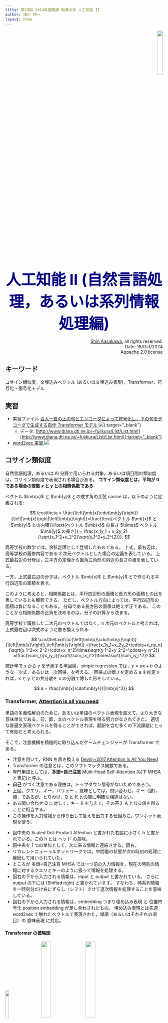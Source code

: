 ```yaml
---
title: 第19回 2024年度開講 駒澤大学 人工知能 II
author: 浅川 伸一
layout: home
---
```

<link href="/css/asamarkdown.css" rel="stylesheet">

<div style="text-align:right">
<img src="/2024assets/qrcode_2024_0920.png" style="width:19%">
</div>

$$
\newcommand{\mb}[1]{\mathbf{#1}}
\newcommand{\Brc}[1]{\left(#1\right)}
\newcommand{\Rank}{\text{rank}\;}
\newcommand{\Hat}[1]{\widehat{#1}}
\newcommand{\Prj}[1]{\mb{#1}\Brc{\mb{#1}^{\top}\mb{#1}}^{-1}\mb{#1}^{\top}}
\newcommand{\RegP}[2]{\Brc{\mb{#1}^{\top}\mb{#1}}^{-1}\mb{#1}^{\top}\mb{#2}}
\newcommand{\NSQ}[1]{\left|\mb{#1}\right|^2}
\newcommand{\Norm}[1]{\left|#1\right|}
\newcommand{\IP}[2]{\left({#1}\cdot{#2}\right)}
\newcommand{\Bar}[1]{\overline{\;#1\;}}
\newcommand{\of}[1]{\left(#1\right)}
$$

<div align="center">
<font size="+4" color="navy"><strong>人工知能 II (自然言語処理，あるいは系列情報処理編)</strong></font><br/><br/>
<!-- <font size="+1" color="navy"><strong>人工知能 II</strong></font><br/><br/> -->
</div>

<div align='right'>
<a href="mailto:educ0233@komazawa-u.ac.jp">Shin Aasakawa</a>, all rights reserved.<br>
Date: 18/Oct/2024<br/>
Appache 2.0 license<br/>
</div>

## キーワード

コサイン類似度，文埋込みベクトル (あるいは文埋込み表現)，Transformer，符号化・復号化モデル

## 実習

* 実習ファイル [百人一首の上の句とエンコーダによって符号化し，下の句をデコーダで生成する自作 Transformer モデル <img src="/assets/colab_icon.svg">](https://colab.research.google.com/github/ShinAsakawa/ShinAsakawa.github.io/blob/master/2023notebooks/2023_1113chihaya_Transformer.ipynb){:target="_blank"}
    * データ: [http://www.diana.dti.ne.jp/~fujikura/List/List.html](http://www.diana.dti.ne.jp/~fujikura/List/List.html){:target="_blank"}
* [word2vec 実習 <img src="/assets/colab_icon.svg">](https://colab.research.google.com/github/komazawa-deep-learning/komazawa-deep-learning.github.io/blob/master/notebooks/2020_0619word2vec.ipynb)

## コサイン類似度

自然言語処理，あるいは AI 分野で用いられる対象，あるいは項目間の類似度は，コサイン類似度で表現される場合がある。
**コサイン類似度とは，平均が 0 である場合の変数 $x$ と $y$ との相関係数である**

ベクトル $\mb{x}$ と $\mb{y}$ との成す角の余弦 cosine は，以下のように定義される:

$$
\cos\theta = \frac{\left(\mb{x}\cdot\mb{y}\right)}{\left|\mb{x}\right|\left|\mb{y}\right|}=\frac{\text{ベクトル $\mb{x}$ と $\mb{y}$ との内積}}{\text{ベクトル $\mb{x}$ の長さ $\times$ ベクトル $\mb{y}$ の長さ}}
= \frac{x_1y_1 + x_2y_2}{\sqrt{x_1^2+x_2^2}\sqrt{y_1^2+y_2^{2}}}.
$$

高等学校の数学では，余弦定理として登場したものである。
上式，最右辺は，高等学校の履修内容である 2 次元ベクトルとした場合の定義を表している。
上式最右辺の分母は，三平方の定理から直角三角形の斜辺の長さの積を表している。

一方，上式最右辺の分子は，ベクトル $\mb{x}$ と $\mb{y}$ とで作られる平行四辺形の面積を表す。

このように考えると，相関係数とは，平行四辺形の面積と長方形の面積との比を表しているとも解釈できる。
ただし，ベクトル方向によっては，平行四辺形の面積は負になることもある。
分母である長方形の面積は絶えず正である。
このことから相関係数の正負を決めるのは，分子の計算から決まる。

高等学校で履修した二次元のベクトルではなく，n 次元のベクトルと考えれば，上式最右辺は次式のように書き換えられる:

$$
\cos\theta=\frac{\left(\mb{x}\cdot\mb{y}\right)}{\left|\mb{x}\right|\,\left|\mb{y}\right|}
=\frac{x_1y_1+x_2y_2+\cdots+x_ny_n}{\sqrt{x_1^2+x_2^2+\cdot+x_n^2}\times\sqrt{y_1^2+y_2^2+\cdots+y_n^2}}
=\frac{\sum_{i}x_iy_i}{\sqrt{\sum_ix_i^2}\times\sqrt{\sum_iy_i^2}}
$$

統計学で x から y を予測する単回帰，simple regression では，$y=ax+b$ のような一次式，あるいは一次回帰，を考える。
回帰式の傾きを定める a を推定すれば，x と y との共分散を x の分散で除した形をしている。

$$
a = \frac{\mb{x}\cdot\mb{y}}{|\mb{x|^2}}
$$

<!--
# A2 net

<center>

<img src="/assets/2018Chen_A2-Nets_fig1ja_a.svg" style="width:39%">
&nbsp;&nbsp;
&nbsp;&nbsp;
&nbsp;&nbsp;
<img src="/assets/2018Chen_A2-Nets_fig1ja_b.svg" style="width:55%"><br/>
From [@2018Chen_A2-nets_double_attention] Fig. 1
</center>

# Relationship between self-attention and convolution

<center>
<img src="/assets/2019cordonnier_self_attention_convol.svg" style="width:66%"><br/>
<img src="/assets/2020Cordonnier_tab3.svg" style="width:66%"><br/>
From [@2020cordonnier_attention_and_convolution]
</center>

# まとめ

- MHSA は 畳み込み と同等の能力がありそうである。
- Reformer に見られるように position encodings を工夫する余地は残されているように思われる。
-->

### Transformer, [Attention is all you need](https://arxiv.org/abs/1706.03762)

単語の多義性解消のために，あるいは単語のベクトル表現を超えて，より大きな意味単位である，句，節，文のベクトル表現を得る努力がなされてきた。
適切な普遍文表現ベクトルを得ることができれば，翻訳を含む多くの下流課題にとって有効だと考えられる。

そこで，注意機構を積極的に取り込んだゲームチェンジャーが Transformer である。


* 注意を用いて，RNN を置き換える [Devlin+2017,Attention Is All You Need](https://arxiv.org/abs/1706.03762)
* Transformer の注意とは，このソフトマックス関数である。
* 専門用語としては，**多頭=自己注意** Multi-Head Self-Attention (以下 MHSA と表記)と呼ぶ。
* **自己** がつく注意である理由は，トップダウン信号がないためであろう。
* 上図，クエリ，キー，バリュー ，意味としては，問い合わせ，キー（鍵），値，であるが，とりわけ，Q と K との間に明確な相違はない。
* ある問い合わせ Q に対して，キー K を与えて，その答え A となる値を得ることに相当する。
* この操作を入力情報から作り出して答えを出力する仕組みに，ワンホット表現を使う。

<!-- 下図左は上図右と同じものです。この下図右を複数個束ねると下図中央になります。 -->

- 図中央の Scaled Dot-Product Attention と書かれた右脇に小さく h と書かれている。この h とは ヘッド の意味。
- 図中央を 1 つの単位として，次に来る情報と連結させる。図右。
- リカレントニューラルネットワークでは，中間層の状態が次の時刻の処理に継続して用いられていた。
- ところが 多頭=自己注意 MHSA では一つ前の入力情報を，現在の時刻の情報に対するクエリとキーのように扱って情報を処理する。
- 図右の下から入力される情報は，input と output と書かれている。
さらに output の下には (Shifted right) と書かれています。
すなわち，時系列情報を一時刻分だけ右にずらし（シフト）させて逐次情報を処理することを意味している。
- 図右の下から入力される情報は，embedding つまり埋め込み表現 と 位置符号化 position embedding が足し合わされたもの。
埋め込み表現とは先週 word2vec で触れたベクトルで表現された，単語（あるいはそれぞれの項目）の 意味表現 に対応。

<div class="pagebreak"></div>

#### Transformer の概略図

<div class="figcenter">
<img src="/2023assets/2017Vaswani_Fig2_1ja.svg" width="15%">&nbsp;&nbsp;&nbsp;&nbsp;&nbsp;&nbsp;&nbsp;&nbsp;&nbsp;
<img src="/2023assets/2017Vaswani_Fig2_2ja.svg" width="25%">&nbsp;&nbsp;&nbsp;
<img src="/2023assets/2017Vaswani_Fig1.svg" width="25%">
<div class="figcaption">

Transformer [2017Vaswani++](https://arxiv.org/abs/1706.03762) Fig.2 を改変。
`matmul` は行列の積，`scale` は，平均 0 分散 1 への標準化，`mask` は 0 と 1 とで，データを制限すること，`softmax` はソフトマックス関数
</div></div>
Transformer における注意 = ソフトマックス関数。<br/>

<div class="pagebreak"></div>

#### 「ちはやふる」Transformer を用いた符号化器・復号化器モデルによる百人一首

* 実習ファイル [百人一首の上の句とエンコーダによって符号化し，下の句をデコーダで生成する自作 Transformer モデル <img src="/assets/colab_icon.svg">](https://colab.research.google.com/github/ShinAsakawa/ShinAsakawa.github.io/blob/master/2023notebooks/2023_1113chihaya_Transformer.ipynb){:target="_blank"}


* データ: [http://www.diana.dti.ne.jp/~fujikura/List/List.html](http://www.diana.dti.ne.jp/~fujikura/List/List.html){:target="_blank"}
* かるた取り遊びを意識して，すべての歌で，ひらがな表記されたデータを用いた。
* 課題： 上句をエンコーダに入力し，デコーダに下句を予測させる。
* 構成単位として [Transformer](https://arxiv.org/abs/1706.03762){:target="_blank"} を用いた。
* 訓練時間短縮のため，1 層のみ。素子数は 32，注意ヘッド数 4，最大系列長 22

<div class="pagebreak"></div>

#### 結果

* エポック:1 損失:2.97051 正解率:   1.000%
* エポック:2 損失:1.22301 正解率:  54.000%
* エポック:3 損失:0.46482 正解率:  76.000%
* エポック:4 損失:0.18355 正解率:  97.000%
* エポック:5 損失:0.07385 正解率: 100.000%
* エポック:6 損失:0.03077 正解率: 100.000%

エポック 4 終了時のエラーは以下のとおり：

<div class="figcenter">
<img src="/2024assets/2023_1113chihaya_epoch4_errors.png" width="66%">
</div>
<div class="figcaption">

百人一首 上句をエンコーダに与えて，下句をデコーダに予測させた結果。3 エポック目の出力を示す。
青は正解文字，赤は，誤りを示す。旧かなである `ゐ` を間違えるのは，低頻度である可能性が考えられる。
</div>


<div class="figcenter">
<img src="/2024assets/2023_1113chihaya_charfreq.svg" width="94%">
</div>

<div class="pagebreak"></div>

### Transformer (SBERT) の文ベクトル

先に紹介した word2vec は，単語ベクトルを得る手法であるが，Transformer は文ベクトルを扱う。
そこで，文単位での類似性を検討した。
下の画像に対して，5 つの脚注がある。

<center>
<img src="/assets/coco175469.jpg" width="55%"><br/>
</center>

1. 夕暮れのハーバーに汽船と複数の鳥が浮かんでいる
2. 水面に浮かぶ4羽の水鳥と、その向こうに停泊している2隻の船
3. 船着き場に2艘の船がとまっている
4. 朝焼けの中待機場所にある旅客船とマガモ
5. 停められた船の近くで水鳥が泳いでいる<br/>
MS COCO データセットより: <http://farm5.staticflickr.com/4055/4704393899_a041476b4a_z.jpg>

上図は，MS COCO 画像データと画像に対応する脚注からなるデータセットからの一例である。
日本語文は，千葉工業大学 STAIRLABO が公開しているデータである。
人間が見れば，写真と文章とは結びいていることが分かる。
加えて，5 つの脚注も相互に似ていることが分かる。
MS COCO データセットでは，一枚の写真に 5 つの脚注が紐付けられている。

コンピュータにこれらの文章が似ていることを判断させようとすると，最近まで難しい仕事であった。
本章で紹介する，文の意味ベクトルを用いると，これらの文章が相互に似ていると判断させることが可能である。
下図は tSNE を用いて，日本語の文章の類似度を sentence BERT を用いて表現し，文章の類似度に従って地図を描いたものである。
図では，同じ写真に紐付いている文章は同じ色で表現している。

<center>
<img src="/assets/2022_0915sbert_staircoco500.svg" style="width:77%">
</center>

<!--
# 自然言語系の注意
-->

#### 言語と機能的脳画像研究を結びつけるために単語の分散表現を機械学習的手法で表現する (Mitchell+2018 他)

- [名詞の意味に関連した人間の脳活動の予測, Mitchell, 2018, Predicting Human Brain Activity Associated with the  Meanings of Nouns](https://shinasakawa.github.io/2008Mitchell_Predicting_Human_Brain_Activity_Associated_with_the_Meanings_of_Nounsscience.pdf){:target="_blank"}

<div class="figcenter">
<img src="/assets/2019mitchell-54_20.png" style="width:49%">
<img src="/assets/2008Mitchell_fig1ja.svg" style="width:49%">
<div class="figcaption" style="width:94%">

Mitchell+2008 図 1. 任意の名詞刺激に対する fMRI 活性化を予測するモデルの形式<br/>
左のように 「セロリ」 から右の脳画像を予測するために，中間表現として， 兆 単位の言語コーパス (言語研究では訓練や検証に用いる言語データをコーパスと呼ぶ) から得られた **意味特徴** を用いる。

fMRI の活性化は 2 段階の処理から予測される。
第 1 段階では，入力刺激語の意味を，典型的な単語使用を示す大規模なテキストコーパスから値を抽出した中間的な意味的特徴の観点から符号化する。
第 2 段階では，これらの中間的な意味的特徴のそれぞれに関連する fMRIシグネチャ の線形結合として，fMRI 画像を予測する。
<!-- Form of the model for predicting fMRI activation for arbitrary noun stimuli.
fMRI activation is predicted in a two-step process.
The first step encodes the meaning of the input stimulus word in terms of intermediate semantic features whose values are extracted from a large corpus of text exhibiting typical word use.
The second step predicts the fMRI image as a linear combination of the fMRI signatures associated with each of these intermediate semantic features. -->
</div></div>

<br/><br/>

<div class="figure figcenter">
<img src="/assets/2008Mitchell_fig2.svg" style="width:88%">
<div class="figcaption" style="width:88%">

Mitchell (2008) 図 2. 与えられた刺激語に対する fMRI 画像の予測。<br/>

他の単語 (下図左) eat, taset, fill などの単語から セロリ を予測する回帰モデルを使って予測する。
(A) 参加者 P1 が 「セロリ」刺激語に対して、他の 58 の単語で学習した後に予測を行う。
25 個の意味的特徴のうち 3 つの特徴量のベクトルを単位長にスケーリングすることである。
(食べる, 味わう, 満たす) について学習した $c_{vi}$ 係数は，パネル上部の 3 つの画像のボクセルの色で示されている。
刺激語「セロリ」に対する各特徴量の共起値は， それぞれの画像の左側に表示されている (例えば 「食べる（セロリ）」の 共起値は 0.84)。
刺激語の活性化予測値 ((A）の下部に表示)  は 25個 の意味的 fMRI シグネチャを線形結合し， その共起値で重み付けしたものである。
この図は 予測された三次元画像の1つの水平方向のスライス [z=-12 mm in Montreal Neurological Institute (MNI) space] を示している。
(B) 「セロリ」と「飛行機」について， 他の 58 個の単語を使った訓練後に予測された fMRI 画像と観察された fMRI 画像。
予測画像と観測画像の上部（後方領域）付近にある赤と青の 2本 の長い縦筋は、左右の楔状回である。
<!-- Predicting fMRI images for given stimulus words.
(A) Forming a prediction for participant P1 for the stimulus word “celery” after training on 58 other words.
Learned $c_{vi}$ coefficients for 3 of the 25 semantic features (“eat,” “taste,” and “fill”) are depicted by the voxel colors in the three images at the top of the panel.
The co-occurrence value for each of these features for the stimulus word “celery” is shown to the left of their respective images [e.g., the value for “eat (celery)” is 0.84].
The predicted activation for the stimulus word [shown at the bottom of (A)] is a linear combination of the 25 semantic fMRI signatures, weighted by their co-occurrence values.
This figure shows just one horizontal slice [z = –12 mm in Montreal Neurological Institute (MNI) space] of the predicted three-dimensional image.
(B) Predicted and observed fMRI images for “celery” and “airplane” after training that uses 58 other words.
The two long red and blue vertical streaks near the top (posterior region) of the predicted and observed images are the left and right fusiform gyri.-->
</div></div>

<br/><br/>

<div class="figure figcenter">
<img src="/assets/2008Mitchell_fig3.svg" style="width:49%"><br/>
<div class="figcaption" style="width:88%">

Mitchell (2008) 図 3. 最も正確に予測されたボクセルの位置<br/>

参加者 P5 の訓練セット以外の単語について、予測されたボクセルの活性化と実際のボクセルの活性化の相関を表面（A）とグラスブレイン（B）で表したもの。
これらのパネルは、少なくとも 10個 の連続したボクセルを含むクラスタを示しており、それぞれのボクセルの予測-実際の相関は少なくとも 0.28 である。
これらのボクセル・クラスターは、大脳皮質全体に分布しており、左右の後頭葉と頭頂葉、左右の豆状部、中央後葉、中央前葉に位置しています。
左右の後頭葉、頭頂葉、中前頭葉、左下前頭回、内側前頭回、前帯状回に分布している。
(C) 9人の参加者全員で平均化した予測-実測相関の表面表現。
このパネルは、平均相関が 0.14 以上の連続した10 個以上のボクセルを含むクラスターを示している。
<!-- Locations of most accurately predicted voxels.
Surface (A) and glass brain (B) rendering of the correlation between predicted and actual voxel activations for words outside the training set for participant P5.
These panels show clusters containing at least 10 contiguous voxels, each of whose predicted-actual correlation is at least 0.28.
These voxel clusters are distributed throughout the cortex and located in the left and right occipital and parietal lobes; left and right fusiform,
postcentral, and middle frontal gyri; left inferior frontal gyrus; medial frontal gyrus; and anterior cingulate.
(C) Surface rendering of the predicted-actual correlation averaged over all nine participants.
This panel represents clusters containing at least 10 contiguous voxels, each with average correlation of at least 0.14. -->
</div></div>

## 符号化器・復号化器モデル (encoder-decoder model), seq2seq model

* 中間層の最終時刻の状態に文表現が埋め込まれているとすると，これを応用するば **機械翻訳** や **対話** のモデルになる。
* 初期の翻訳モデルである "seq2seq" の概念図を示した。
* "eos" は文末 end of sentence を表す。
* 中央の "eos" の前がソース言語であり，中央の "eos" の後はターゲット言語の言語モデルである単純再帰型ニューラルネットワークの中間層への入力として用いられる。

* 注意すべきは，ソース言語の文終了時の中間層状態のみをターゲット言語の最初の中間層の入力に用いることであり，それ以外の時刻ではソース言語とターゲット言語は関係がない。
* 逆に言えば最終時刻の中間層状態がソース文の情報全てを含んでいるとみなすことが可能である。
* この点を改善することを目指すことが 2014 年以降盛んになった。
* 顕著な例が後述する **双方向 RNN**, **LSTM** を採用したり，**注意** 機構を導入することであった。

<!--
![Time unfoldings of recurrent neural networks](./assets/RNN_fold.svg){width="74%"}
-->

<center>
<img src="/assets/2014Sutskever_S22_Fig1.svg" width="49%"><br/>
From [2014Sutskever_Sequence_to_Sequence]
rom [@2014Sutskever_Sequence_to_Sequence]
</center>
<!--
$$\mbox{argmax}_{\theta} \left(-\log p\left(w_{t+1}\right)\right)=f\left(w_{t}\vert \theta\right)$$
-->

<center>
<img src="/assets/2014Sutskever_Fig2left.svg" width="44%">
<img src="/assets/2014Sutskever_Fig2right.svg" style="width:44%"><br />
From [@2014Sutskever_Sequence_to_Sequence] Fig. 2, 3
</center>



### Karapatian+(2023)

<div class="figcenter">
<img src="/2024assets/2023Karapetian_fig2.jpg" style="width:39%">
</div>

<div class="figcaption" style="width:88%">

図 2. 情景の同一性とカテゴリの復号化<!-- Figure 2. Scene identity and category decoding. --><br/>
**(A)** カテゴリ課題(青)，気晴らし課題(マゼンタ)，およびその差(黒)の EEG データにおける，情景同一性復号化の結果。
0 ミリ秒の灰色の縦破線は刺激の開始を表す。
曲線の周囲の斜線部分は SEM を示す。
有意な時点(右側，p < 0.01, FDR 調整済み) はアスタリスクで示されている。<br/>
**(B)**  課題の結果と両者の差異における，情景カテゴリーの復号化 (自然対人工) の結果<br/>
**(C)** カテゴリー化および気晴らし課題における，情景同一性の復号化のピーク<br/>
**(D)** シーンカテゴリーのデコーディングのピークにおける，多次元尺度構成法の結果<br/>
**(E)** 情景の同一性復号化と情景カテゴリ復号化の頂点復号化潜時における両課題のチャネル空間で実行されたサーチライト解析の結果と<br/>
**(F)** 情景カテゴリー復号化。<br/>
有意なチャネル (右側 p < 0.01, FDR 調整済み) は黒点で示されている。

<!-- * (A) Pairwise scene identity decoding results on EEG data from the categorization task (blue), distraction task (magenta), and their difference (black).
The vertical dashed gray line at 0 msec represents the stimulus onset.
The shaded area around the curves indicates the SEM.
Significant time points (right tailed, p<0.01, FDR-adjusted) are indicated with asterisks.
* (B) Scene category decoding (natural vs. man-made) results for both tasks and their difference.
* (C) Multidimensional scaling results for scene identity decoding from the categorization and distraction tasks at the scene identity decoding peak and
* (D) scene category decoding peak.
* (E) Results from the searchlight analysis performed in channel space in both tasks at peak decoding latency for scene identity decoding and
* (F) scene category decoding.
Significant channels (right-tailed, p < 0.01, FDR-adjusted) are depicted with black dots. -->
</div>


<div class="figcenter">
<img src="/2024assets/2023Karapetian_fig4.jpg" style="width:39%">
</div>


図 4. 人間の神経情景表現を RCNN と FCNN とでモデル化
<!-- Figure 4. Modeling human neural scene representations with an RCNN versus an FCNN. -->

* (A) 解析に用いたリカレントCNN，BLnet (Spoerer+2020) のアーキテクチャ。
ネットワークは 7 層からなり，ボトムアップ (緑の矢印) とラテラル (黒の矢印) 接続で結ばれている。
特徴量は 3 つの層 (1, 4, 7) から 8 つの異なる時間ステップで抽出され，RT は読み出し層から収集された。
* (B) すべての情景，自然情景，人工的情景について，ヒトの神経表現と 3 つの異なる層からの RCNN 特徴量 (8 つの時間ステップの中央値) に対して RSA を実行した結果。
0 ミリ秒の垂直破線は刺激開始を表す。
曲線の周りの斜線部分は SEM を表す。
有意な時点をアスタリスクで示す (右側検定 p＜0.05，FDR 補正)。
破線の縦線はピークを示す。
灰色の斜線はノイズの上限を示す。
* (C) BLnet の フィードフォワード，パラメータマッチ版である B-Dnet (Spoerer+2020) の特徴量を用いた RSA 結果。
* (D) RCNN と FCNN の結果の差の波 (両側, p < 0.05, FDR 補正)。

<!-- * (A) Architecture of BLnet (Spoerer+2020), the recurrent CNN used in the analysis.
The network consists of seven layers, linked via bottom–up (green arrows) and lateral (black arrows) connections.
Features were extracted from three layers (1, 4, and 7) at eight different time steps, and RTs were collected from the readout layer.
* (B) Results of the RSA performed on the neural representations of humans and RCNN features from three different layers (median over eight time steps), for all scenes, natural scenes, and man-made scenes.
The vertical dashed gray line at 0 msec represents the stimulus onset.
The shaded areas around the curves represent the SEM. Significant time points are denoted with asterisks (right-tailed, p < 0.05, FDR-corrected).
The dashed vertical lines indicate the peaks.
The shaded gray area represents the noise ceiling.
* (C) RSA results with features from B-Dnet (Spoerer et al., 2020), the feedforward, parameter-matched version of BLnet.
* (D) Difference waves between RCNN and FCNN results (two-tailed, p < 0.05, FDR-corrected). -->


### ERP モデル Laszlo&Armstrong(2014)<!-- ## 1.1. The ERP model-->

これまでの研究で，ERP モデルの開発を通じて，計算と認知電気生理学の間のギャップを埋める取り組みを始めた(Laszlo&Plaut2012)。
ERP モデルは，先行する PDP モデル (Harm&Seidenberg2004, Plaut+1996, Seidenberg&McClelland1989 など) を大幅に取り入れている。
図 1 は，先行モデルと同様，書記素入力の分散パターンを取り込み，隠れ層で複数の非線形変換を行った後，分散意味出力を生成するモデルの構造を示している。
<!-- In prior work, we began bridging the gap between computation and cognitive electrophysiology through development of the ERP model (Laszlo&Plaut, 2012).
The ERP model is heavily based on PDP models that preceded it (e.g., Harm&Seidenberg2004, Plaut+1996, Seidenberg&McClelland1989); Fig. 1 displays the architecture of the model, which, like its predecessors, takes a distributed pattern of orthographic input, and after multiple nonlinear transformations in hidden layers, produces a distributed semantic output. -->

<div class="figcenter">
<img src="/2024assets/2014Laszlo_Armstrong_PSP_fig1.svg" style="width:49%">
<div class="figcaption" style="width:49%">

Fig. 1. (A) Architecture of the ERP model. INH stands for ‘‘inhibitory’’. (B) The shape of the sigmoid function (inset), and of the alpha function above and below threshold. Note that for alpha units, as $t\rightarrow\infty$, $V\rightarrow\Theta$.
</div>
</div>

ERP モデルと先行モデルとの重要な違いは，行動だけでなく ERP の構成要素の効果もシミュレーションする必要があることである。
具体的には，N400 (語彙的意味的アクセスを試みる構成要素と考えられている。Kutas&Federmeier2011 参照) に関連する効果である。
これを可能にするために，ERP モデルには PDP 読みモデルには典型的なものではない神経学的現実的な特性が与えられた。
まず，ERP モデルが先行するモデルと異なるのは，興奮と抑制の分離である。
この分離により，興奮性素子よりも抑制性素子の方が多いこと (EPSP が優勢であると考えられている ERP のシミュレーションには重要)，興奮と抑制の時間経過が別々であること，抑制には高速と低速の集団があることなど，神経学的には現実的な特性がいくつか付与される。
しかし，ERP モデルには，真の皮質系にみられる数多くの特性が欠けている。
我々は，モデルにさらに神経のリアリズムを取り入れることで，より多くの N400 効果をシミュレートできるようになると考えた。
さらに，このリアリズムを提供することで，シミュレートされた効果の神経機構に関する洞察が得られる可能性がある。
これは，N400 の研究では基本的に未開拓の分野である。
<!--An important difference between the ERP model and its predecessors is that it is required to simulate not only behavior, but also ERP component effects—specifically, effects pertaining to the N400 (a component thought to represent attempted lexical-semantic access; see Kutas&Federmeier2011).
In order to enable this, the ERP model was given neurally realistic properties not typical in PDP reading models.
Primarily, the ERP model’s departure from its predecessors comes in its separation of excitation and inhibition.
This separation confers several neurally realistic properties, such as more excitatory than inhibitory units (important for simulation of ERPs, where EPSPs are thought to dominate), separate time courses of excitation and inhibition, and fast and slow populations of inhibition.
However, the ERP model lacks numerous characteristics of a true cortical system. We theorized that bringing additional neural realism to the model would enable it to simulate more N400 effects, and, further, that providing this realism could provide insight into the neural mechanisms of the simulated effects—an area essentially unexplored in the N400 literature. -->

ERP モデルは、無意味テキストに対する反応で観察された N400 効果をシミュレートした。
もちろん，無意味なテキストは文脈を伴わないという点で，自然な読みとは異なる。
したがって，ERP モデルを現実的な読みにより関連付けるには，文脈に対する感度を向上させることが重要である。
文脈の最も単純な形態であり，N400 に強い影響を与える形態は，単語の形の即時反復である (例: Nagy&Rugg1989, Rugg1985, 1990, Rugg&Nagy1987)。
この最小限の文脈では，単語の形を処理する際に，その前に何があったかに依存することが必要となる。
したがって，この現象を明確に機械論的に説明することは，孤立した項目に対する ERP 反応を理解することと，文脈のある項目に対する反応を理解することの橋渡しをする上で重要な第一歩となる。
<!-- The ERP model simulated N400 effects observed in response to unconnected text.
Of course, unconnected text is dissimilar to natural reading in that it does not involve context.
To extend the ERP model’s relevance to realistic reading, therefore, it is important to extend its sensitivity to context.
The simplest form of context, and a form that exerts a robust effect on the N400, is immediate repetition of a word form (e.g., Nagy&Rugg1989, Rugg1985, 1990, Rugg&Nagy1987).
This minimal context requires that processing a word form, in the simplest possible manner, be dependent on what has come before it.
Consequently, providing an explicit mechanistic account of this phenomenon is an important first step in making the bridge between understanding the ERP response to isolated items and understanding the response to items in context. -->

N400 反復効果は，単語形態が 2 度目に提示された際の正の反応として特徴づけられる。
この効果に関する認知理論として広く受け入れられているのは，単語の形態が最初に提示された後，その意味は直ちに非活性化されるのではなく，時間とともに減衰するというものである(Rugg1985)。
したがって，ある項目が繰り返される場合，その項目に関連する意味は依然として活性化しており，したがって，より複雑な意味処理は必要なく，その結果，繰り返しに対する N400 はより小さくなる。
この理論は広く受け入れられており，その理論が確立されて以来，基本的に異議が唱えられたことはない (Besson+1992, Laszlo&Federmeier2007, Rugg1990 など)。
N400 反復効果をシミュレーションできるように，このモデルの神経現実主義を拡張するにあたり，我々は，神経機構的な説明が，一般的に想定されている認知基盤に対して新たな洞察をもたらすかどうかを検討した。
<!-- The N400 repetition effect is characterized as a positivity in response to second presentation of a word form.
The accepted cognitive theory of this effect is that after an initial presentation of a word form, its semantics do not immediately deactivate; rather, they decay over time (Rugg1985).
Thus, when an item is repeated, its associated semantics are still active, and, therefore, less elaborate semantic processing is required, resulting in a smaller N400 to repetitions. This theory is widely accepted, and essentially has not been challenged since its formulation (e.g., Besson+1992, Laszlo&Federmeier2007, Rugg1990).
In extending the neural realism of the model to allow it to simulate N400 repetition effects, we sought to explore whether a neuro-mechanistic explanation would provide novel insight into their generally-assumed cognitive basis. -->

さらに，単語の認知に関する文献の多くは時間領域の ERP に焦点を当てているが，周波数領域の ERP から得られた洞察を強調する研究も増えている。
例えば，最近の研究では，時間領域における N400 効果は，特定の周波数帯域における変化によるものであり，N400 を生成する集団のすべてのニューロンが反復後に同じ程度にその活動を変化させる場合に観察されるような，全電力スペクトルにおける変化によるものではない可能性があることが示されている (Roehm+2007)。
周波数依存の変化は，分散型で特定の表現を符号化する局所および遠位の神経集団を同期させる脳の能力にも重要な影響を及ぼす可能性がある (Mellem+2013, Weiss&Mueller2003)。
周波数領域の効果は理論的には興味深いものであるが，計算読解の文献ではこれまでまったく研究されていない。
これらの理由から，我々はシミュレーションに周波数領域分析を組み込むことを試みた。
我々の知る限り，この分野では初めてのことである。
<!-- Additionally, although much of the word recognition literature has focused on time-domain ERPs, there is a growing body of work highlighting insights gained from ERPs in the frequency domain.
For instance, recent work has demonstrated that time-domain N400 effects may be due to changes in particular frequency bands and not to changes in the full power spectrum, as would be observed if all neurons in the population generating the N400 modulated their activity to the same degree following a repetition (Roehm+2007).
Frequency-dependent changes may also have important ramiﬁcations for the brain’s capacity to synchronize local and distal neural populations that code for a particular representation in a distributed fashion (Mellem+2013, Weiss&Mueller2003).
Frequency-domain effects are therefore of theoretical interest, but have been completely unstudied in the computational reading literature. For these reasons, we sought to incorporate frequency-domain analysis into our simulations—to our knowledge, for the ﬁrst time in this literature. -->

### アルファモデル<!-- ## 1.2. The alpha model-->

ERP モデルでは，平均的な意味活性化は平均的な N400 振幅と関連している。(脚注2)
したがって，繰り返しによって減少した N400 をシミュレートするモデルでは，反復が発生した際に平均的な意味活性化が減少することが示されなければならない。
つまり，素子には疲労する能力が備わっていなければならない。
この疲労は，意味層全体ではなく，単一素子に作用する形で選択的に発生することが重要である。
なぜなら，最近活性化していない素子は，反復ではなく新しい項目が提示された場合のように，最大限に活性化できなければならないからである。
したがって，個々の意味単位の活性化の望ましい動態は，活性化のピーク (最初の提示に対する反応) が徐々に減衰していくというものである。
これは，N400 反復効果の認知理論が提唱しているものであり，また反復による N400 振幅の減少にも必要である。
重要なのは，この動態はアルファ関数によって正式に表現できるということである。
これは、神経計算において PSP をシミュレートするために使用される。
<!--In the ERP model, mean semantic activation is linked to mean N400 amplitude.(footnote 2)
Thus, for the model to simulate reduced N400s with repetition, it must display reduced mean semantic activation when repetitions occur.
That is, units must have the capacity to become fatigued. It is important that this fatigue occur selectively, acting on single units as opposed to the entire semantic layer, because units that have not recently been active must be able to activate to maximum, as when a novel item is presented instead of a repetition.
The desired dynamic of activation for individual semantic units is thus one where a peak of activation (response to a ﬁrst presentation) is followed by gradual decay, as posited by the cognitive theory of N400 repetition effects and also as necessary to reduce N400 amplitude with repetition.
Crucially, this dynamic can be formally expressed by the alpha function; used in neural computation to simulate PSPs: -->

$$
V=\alpha t e^{t/T}\tag{1}
$$

式(1):アルファ関数。
従来用いられてきたアルファ関数 (例:Bugmann1997) では，V は膜電位 (電圧) の測定値，alpha はスケーリング定数，t は単位が活性化してからの時間ステップ数，T は V がピークに達するタイミングを決定する自由パラメータである (例:David+2006)。
alpha 関数の形状は，式(1) で定義され，シミュレーションで使用されている。
図 1 に示した。
<!-- Eq. (1): The alpha function.
In the alpha function as used classically (e.g., Bugmann1997), V is a measure of membrane potential (voltage), a a scaling constant, t the number of time steps since a unit became active, and T a free parameter that determines when V peaks (e.g., David+2006).
The shape of the alpha function, as deﬁned in Eq. (1) and as used in our simulations, is displayed in Fig. 1. -->

アルファ関数が事象関連電位のシミュレーションで使用されていることから，我々のモデルでの使用に特に適している。
それは，所望の動的が生成されるからだけでなく，皮質事象関連電位が ERP 信号のソースであるためである(Fabiani+2007)。
アルファ関数の結果である V は，意味素子の活性化がリンクされている N400 と同様に，電圧を表している。
実際，この関数の妥当性は，誘発反応の動的因果モデリングにおける類似の関数の使用によって裏付けられている(Dauizeau+2011 参照)。
この種の関数は，実際のニューロンにおける活性化の動力学に近似することが示されている (David+2006)。
したがって，N400 反復効果を実装するために必要な機能の動態に関する独立した観察結果，その効果の神経源，およびアルファ関数の計算特性が，シミュレーションの機序を示唆する方向に収束している。
したがって，ERP モデルを N400 反復効果のシミュレーションに拡張しようとする試みにおいて，我々は興奮性素子の活性化をアルファ関数の包絡線 (式(1)で指定) に制限した。
<!-- That the alpha function is used in simulation of PSPs makes it especially appropriate for use in our model, not only because it produces the desired dynamic, but also because cortical PSPs are the source of the ERP signal (Fabiani+2007).
The result, V,of the alpha function represents a voltage, as does the N400, to which semantic unit activations are linked. Indeed, the appropriateness of this function is supported by use of an analogous function in dynamic causal modeling of evoked responses (see Dauizeau+2011), where this type of function has been shown to approximate activation dynamics in actual neurons (David+2006).
Thus, independent observations about the dynamics of the function needed to implement N400 repetition effects, the neural source of those effects, and the computational properties of the alpha function converge to suggest a mechanism for simulation. Therefore, in our attempt to extend the ERP model to simulation of N400 repetition effects, we constrained excitatory unit activations to the envelope of the alpha function (as speciﬁed in Eq. (1)). -->

以下では，Laszlo&Plaut(2012) のモデルを ERP モデルと呼び続けるが，アルファ関数で制約されたモデルをアルファモデルと呼ぶ。
アルファモデルにおける興奮性素子の活性化にアルファ関数 (式(1))を適用することが，2 つのモデル間の唯一の違いである。(脚注 3)
以下に紹介するシミュレーションの目的は，アルファ関数で実装された選択的疲労要因が，N400 反復効果に対する正式に十分な機構的説明となるかどうかを判断することである。
<!-- In what follows, we will continue to refer to the Laszlo&Plaut(2012) model as the ERP model, but we will refer to the model constrained with the alpha function as the alpha model.
Application of the alpha function (Eq. (1)) to excitatory unit activation in the alpha model is the only distinction between the two models.(footnote 3)
The goal of the simulations presented below was to determine whether a selective fatigue factor, as implemented with the alpha function, constitutes a formally sufﬁcient mechanistic explanation for N400 repetition effects. -->

<div class="footnote">

2. 多数の皮質内抑制性電位 (IPSP) と興奮性電位 (EPSP) の遠心性和によって決定される電圧。
3. モデルの構造は他のすべての点で同一であるため，アルファモデルは，ERP モデルがシミュレーション可能なあらゆる現象をシミュレーションする能力を形式的に保持していることに留意されたい。
</div>

### ERP

各項目タイプについて，第 1 回および第 2 回提示時の中央頭頂電極における ERP の平均値 (図 2) を計算した。
このデータセットにおける N400 効果に対応する時間ウィンドウに合わせてデータをトリミングした: 250ー450ミリ秒 (Laszlo&Federmeier2011)。
ERP とシミュレーション分析の一貫性を最大限に高めるため，これらのデータは，統計的に定義された関心領域，すなわち N400 窓の半値全幅 (FWHM) に再びトリミングされた。
<!--Grand-averaged ERPs (Fig. 2) were computed over the middle parietal electrode for each item type on ﬁrst and second presentation.
Data were trimmed to the time-window corresponding to N400 effects in this data set: 250–450 ms (Laszlo&Federmeier2011).
To maximize the consistency of ERP and simulation analyses, these data were again trimmed to a statistically-deﬁned window of interest, the full width at half-maximum (FWHM) of the N400 window. -->

<div class="figcenter">
<img src="/2024assets/2014Laszlo_Armstrong_PSP_fig2.svg" style="width:66%">
<div class="figcaption" style="width:77%">

図 2. ERP とモデル (sERP) の時間および周波数領域のデータ。
時間領域の ERP データは，頭頂葉中央の電極部位における単語，頭文字語，擬似語，および非単語文字列の提示 1 回目と 2 回目に対する全体平均反応からなる。
同じデータが周波数領域で提示される。
時間領域の sERP データは，同じ種類の項目の提示 (1 回目と 2 回目) に対するすべての意味単位の平均反応からなる。
同じデータが周波数領域で提示される。
反復効果のシミュレーションにアルファ関数の適用が必要かどうかを評価するために実施された制御シミュレーションも，オリジナルの ERP モデルを使用して実施された。
このシミュレーションでは，すべての方法は上記で説明したものと同じであったが，アルファ関数は適用されなかった。
<!-- Fig.2. ERP and model (sERP) data in the time and frequency domains.
Time-domain ERP data consists of grand-averaged responses to ﬁrst and second presentations of words, acronyms, pseudowords, and illegal strings, over the middle parietal electrode site; the same data is presented in the frequency domain.
Time-domain sERP data consists of responses, averaged over all semantic units, to ﬁrst and second presentations of the same item types.
The same data is presented in the frequency domain.
A control simulation, performed in order to assess whether application of the alpha function is necessary for simulation of repetition effects, was also conducted using the original ERP model—in this simulation, all methods were identical to those described above, but the alpha function was not applied. -->
</div></div>



# トランスフォーマー

* 注意を用いて，RNN を置き換える [Devlin+2017,Attention Is All You Need](https://arxiv.org/abs/1706.03762)
* 専門用語としては，**多頭=自己注意** Multi-Head Self-Attention (以下 MHSA と表記)と呼ぶ。
* 多頭とは何か，なぜ **自己** がつく注意なのかを確認してほしい。

<center>
<img src="/assets/ModalNet-19.png" style="width:15%">
&nbsp;&nbsp;&nbsp;&nbsp;
&nbsp;&nbsp;&nbsp;&nbsp;
&nbsp;&nbsp;&nbsp;&nbsp;
<img src="/assets/ModalNet-20.jpg" style="width:23%">
&nbsp;&nbsp;&nbsp;&nbsp;
&nbsp;&nbsp;&nbsp;&nbsp;
&nbsp;&nbsp;&nbsp;&nbsp;
<img src="/assets/ModalNet-21.png" style="width:29%">
</center>
<!--
![](assets/ModalNet-19.png){style="width:15%"}
&nbsp;&nbsp;&nbsp;&nbsp;
&nbsp;&nbsp;&nbsp;&nbsp;
&nbsp;&nbsp;&nbsp;&nbsp;
![](assets/ModalNet-20.jpg){style="width:23%"}
&nbsp;&nbsp;&nbsp;&nbsp;
&nbsp;&nbsp;&nbsp;&nbsp;
&nbsp;&nbsp;&nbsp;&nbsp;
![](assets/ModalNet-21.png){style="width:29%"}
</center>
-->


* 上図，クエリ，キー，バリュー に注目してください。英単語の意味どおりに解釈すれば，問い合わせ，キー（鍵），値，となる。
* つまり，ある問い合わせに対して，キーを与えて，その答えとなる値を得ること。
* この操作を入力情報から作り出して答えを出力する仕組みに，ワンホット表現を使うことがポイント

<!-- 下図左は上図右と同じものです。この下図右を複数個束ねると下図中央になります。 -->

- 図中央の Scaled Dot-Product Attention と書かれた右脇に小さく h と書かれている。この h とは ヘッド の意味。
- 図中央を 1 つの単位として，次に来る情報と連結させる。図右。
- リカレントニューラルネットワークでは，中間層の状態が次の時刻の処理に継続して用いられていた。
- ところが 多頭=自己注意 MHSA では一つ前の入力情報を，現在の時刻の情報に対するクエリとキーのように扱って情報を処理する。
- 図右の下から入力される情報は，input と output と書かれている。
さらに output の下には (Shifted right) と書かれています。
すなわち，時系列情報を一時刻分だけ右にずらし（シフト）させて逐次情報を処理することを意味している。
- 図右の下から入力される情報は，embedding つまり埋め込み表現 と 位置符号化 position embedding が足し合わされたもの。
埋め込み表現とは先週 word2vec で触れたベクトルで表現された，単語（あるいはそれぞれの項目）の 意味表現 に対応。
* さらに，下図右は，視覚用に開発れたトランスフォーマーである。

<center>
<img src="/assets/ModalNet-19.png" style="width:14%">
<!-- <img src="https://komazawa-deep-learning.github.io/assets/ModalNet-19.png" style="width:24%"> -->
&nbsp;&nbsp;&nbsp;&nbsp;
&nbsp;&nbsp;&nbsp;&nbsp;
&nbsp;&nbsp;&nbsp;&nbsp;
&nbsp;&nbsp;&nbsp;&nbsp;
<img src="/assets/2019Ramachandran_fig3.jpg" style="width:44%"><br/>
<!-- <img src="https://komazawa-deep-learning.github.io/assets/2019Ramachandran_fig3.jpg" style="width:64%"><br/> -->
Left: [@2017Vaswani_transformer], Right: [@2019Ramachandran_attention_vision]
</center>

<!--
<center>

![](assets/2019Zhang_Goodfellow_SAGAN_fig2.jpg){style="width:88%"}<br/>
![](assets/2019Zhang_Goodfellow_SAGAN_fig1upper.jpg){style="width:74%"}<br/>
![](assets/2019Zhang_Goodfellow_SAGAN_fig1lower.jpg){style="width:74%"}<br/>
From [@2019Zhang_Goodfellow_SAGAN] Fig. 1, and 3.
画像生成において，近傍画素から情報だけでなく，関連する遠距離の特徴を利用して生成することにより一貫性のある対象やシナリオを生成可能。
各行の左の元画像上のカラー点は 5 つ の 代表的なクエリの場所を示す。
右側の 5 画像は 各クエリ位置における注意地図。最も注目されている領域が，色分けされた矢印で示されている。
</center>
-->

<!--
<center>

![](assets/2017Gupta_Non-local_fig2.svg){style="width:29%"}
![](assets/2017Gupta_Non-local_example_230_0_eps_18_9.svg){style="width:59%"}<br/>
時空の非局所ネットワークの概念図。特徴地図はテンソルとして示されている。
例えば 1024 チャンネルの場合は $T\times H\times W\times1024$ である。
$\otimes$ は行列積を，$\oplus$ は要素和を示す。
ソフトマックス演算は各行に対して実行される。
青いボックスは $1\times1\times1\times1$ の畳み込みを表す。
$512$ チャンネルのボトルネックを持つ埋め込みガウシアン版が示されている。
バニラガウス版は $\theta$ と $\phi$ とを除去することで ドット積版は $1/N$ のスケーリングでソフトマックスを置き換えることで行うことができる。
From [@2018Wang_Girshick_Non-local]
</center>
-->

<!-- <center>

![](assets/2018snail_fig2b.svg){style="width:49%"}<br/>
From [@2018Mishra_SNAIL] Fig. 2
</center>

トランスフォーマーはリカレント構造や畳み込み構造を持たず埋め込みベクトルに位置符号化器を加えることで系列情報を処理する。
しかし、逐次的な順序情報が貧弱であるとの批判がある。
とりわけ強化学習のような位置依存性に敏感な課題では問題。
トランスフォーマーモデルにおける 位置問題を解決するため，自己注意機構 と 時間的な畳み込み temporal convolution を組み合わせたモデルが
Simple Neural Attention Meta-Learner (SNAIL)[@2018Mishra_SNAIL]。
SNAIL は，メタ学習，強化学習の両方の課題に優れていることが実証された。
-->

少しだけまとめると:

- 自然言語処理，画像処理，強化学習，メタ学習の 4 分野でほほ同様の 多頭自己注意 MHSA が取り入れられている。
- クエリ，キー，バリュー の重みを学習することが MHSA の学習である。
- 従来手法である 畳み込み や LSTM を MHSA で置き換える動きがある。

# 5. BERT

- 上記のトランスフォーマーに基づいて BERT が提案された [Devlin2018](https://arxiv.org/abs/1810.04805)。
- BERT は **B**idirectional **E**ncoder **R**epresentations from **T**ransformers から命名したと原著論文には書いてあります。
- ですが，この原著論文の直前に提案されたモデルに ELMo があったため，こじつけた，ふざけた命名でしょう。
- もちろん ELMo (こちらは **E**mbeddings from **L**anguage **Mo**dels から命名されました)も BERT もセサミストリートに出てくるキャラクタです。

<!-- From singularitysalon2019/nlp.tex -->

<!--BERT の影響が大きいので，本稿でも BERT を中心に取り上げる。-->BERT の特徴を 3 つにまとめると以下の通り

1. トランスフォーマー Transformer に基づく 多頭自己注意 (MHSA) を使った多層ニューラルネットワークモデル
2. 2 つの事前訓練: **マスク化言語モデル** と **次文予測課題** を用いる
3. 事前訓練済のモデルを用いて，解くべき課題のそれぞれについて **ファインチューニング** Fine tuning を施す
4. 個別の課題は下流課題 down stream tasks と呼ばれます。上流 と 下流 との区別は，最初に行う事前訓練のことを時間的に先行するので上流，その後のファインチューニングするそれぞれの課題のことを下流課題と呼んでいます。
5. 複数の課題に対して個別にファインチューニングを行うことにより，複数の下流課題で性能向上が認められました。 [GLUE スコアボード](https://gluebenchmark.com/leaderboard), [SuperGLUE](https://super.gluebenchmark.com/leaderboard/) を参照してください。


## BERT の入力表現

- 上の図にもあったとおり BERT では入力情報が埋め込み表現だけでなく，位置符号化器の情報が加算されます。
- BERT では，埋め込み表現と位置符号化器の情報に加えて，セグメント埋め込み segment embeddings も加えた情報が入力情報となります。下図参照

<center>
<img src="/assets/2018Devlin_BERT_Fig2.svg" style="width:66%"><br/>
<!-- ![](assets/2018Devlin_BERT_Fig2.svg){style="width:84%"}<br /> -->
埋め込みトークンの総和，位置符号器，分離埋め込みの 3 者 From [@2018BERT] Fig. 2
</center>

- 上図では，下 3 行が入力情報を構成する 3 つの要素になっています。上（ピンク色）が合算した入力情報になります。
- 3 つの入力情報とはそれぞれ，下から 位置符号化器 （薄灰色），セグメント埋め込み (淡緑)，トークン埋め込み (淡黄) です。

## 位置符号器 Position encoders

- 上述のようにトランスフォーマーの入力には，単語埋め込み表現に加えて，位置符号器の信号も加算されます。

<!-- 位置 $i$ の信号は次式で周波数領域へと変換される:

$$
\begin{align}
\text{PE}_{(\text{pos},2i)} &= \sin\left(\frac{\text{pos}}{10000^{\frac{2i}{d_{\text{model}}}}}\right)\\
\text{PE}_{(\text{pos},2i+1)} &= \cos\left(\frac{\text{pos}}{10000^{\frac{2i}{d_{\text{model}}}}}\right)
\end{align}
$$
-->

- 位置符号器による位置表現は，i 番目の位置情報をワンホット表現するのではなく，周波数領域に変換することで周期情報を表現する試みと見なすことができます。

<center>
<img src="/assets/PE_example.svg" style="width:59%"><br/>
位置符号化に用いられる符号化。位置情報を周波数情報へ変換して用いています。
<!-- ![](assets/PE_example.svg){style="width:74%"}<br/> -->
</center>

- 位置情報を周波数情報へ変換することが良いことなのか，どうなのか，は議論されている最中です。
一つの研究テーマでもあります。

- 数学的な説明は **フーリエ変換** を調べてください。任意の関数 y=f(x) では x は位置情報を表しているとみなすことができます。
従って，位置 x を与えると対応する値 y が得られることを表している式が y=f(x) です。
これに対して，任意の情報は周波数，すなわち，波の重ね合わせとして表現できます。
すべての周波数を重ね合わせると元の関数になります。
反対に，ある周波数の値は，関数 f(x) を周波数へ変換したときの特定の周波数成分として表現できます。

BERT における位置符号化器は位置情報を波の成分として表現したことになります。

このようにしてできた値を入力側と出力側で下図のように連結させたものが以下のトランスフォーマーです。

<center>
<img src="/assets/2017Vaswani_Fig1.svg" style="width:33%"><br/>
From [@2017Vaswani_transformer] Fig. 1
</center>

これまで見てきたように，トランスフォーマーでは入力信号に基づいて情報の変換が行なわれる。
この意味ではトランスフォーマーにおける 多頭 自己注意 MHSA とはボトムアップ注意の変形であるとみなしうる。
逆言すれば，RNN のように過去の履歴をすべて保持しているわけではないので，系列情報については，position encoders に頼っている側面が指摘できる。

<!-- %\input{ELMoBERTGPT_Gao2018.tex}
へーこれでインプットか？-->

## BERT の事前訓練: マスク化言語モデル

全入力系列のうち 15% をランダムに [MASK] トークンで置き換える

- 入力はオリジナル系列を [MASK] トークンで置き換えた系列
- ラベル: オリジナル系列の [MASK] 部分にの正しいラベルを予測
- 80%: オリジナル入力系列を [MASK] で置換
- 10%: [MASK] の位置の単語をランダムな無関連語で置き換える
- 10%: オリジナル系列

## BERT の事前訓練: 次文予測課題

言語モデルの欠点を補完する目的，次の文を予測

[SEP] トークンで区切られた 2 文入力

- 入力: the man went to the store [SEP] he bought a gallon of milk.
- ラベル:  IsNext
- 入力:  the man went to the store [SEP] penguins are flightless birds.
- ラベル:  NotNext

## BERT: ファインチューニング (微調整)

(a), (b) は文レベル課題，
(c),(d)はトークンレベル課題, E: 入力埋め込み表現, $T_i$: トークン $i$ の文脈表象。

<!--
- [CLS]: 分類出力記号,
- [SEP]: 文分離記号
-->

<center>
<img src="/assets/2018Devlin_BERT_Fig3.svg" style="width:66%"><br/>
From [@2018BERT] Fig.3
</center>

## GLUE 課題 (General Language Understanding Evaluation)
- **CoLA**: 入力文が英語として正しいか否かを判定
- **SST-2**: スタンフォード大による映画レビューの極性判断
- **MRPC**: マイクロソフトの言い換えコーパス。2文 が等しいか否かを判定
- **STS-B**: ニュースの見出し文の類似度を5段階で評定
- **QQP**: 2 つの質問文の意味が等価かを判定
- **MNLI**: 2 入力文が意味的に含意，矛盾，中立を判定
- **QNLI**: 2 入力文が意味的に含意，矛盾，中立を判定
- **RTE**: MNLI に似た2つの入力文の含意を判定
- **WNI**: ウィノグラッド会話チャレンジ

その他

- **SQuAD**: スタンフォード大による Q and A ウィキペディアから抽出した文
- **RACE**: 中学入試，高校入試に相当するテスト多肢選択回答

### BERT モデルのパラメータ詳細
- データ: Wikipedia (2.5B words) + BookCorpus (800M words)
- バッチサイズ: 131,072 words (1024 sequences * 128 length or 256 sequences * 512 length)
- 訓練時間: 1M steps (~40 epochs)
- 最適化アルゴリズム: AdamW, 1e-4 learning rate, linear decay
- BERT-Base: 12 層, 各層 768 ニューロン, 12 多頭注意
- BERT-Large: 24 層, 各層 1024 ニューロン, 16 多頭注意
- 4x4 / 8x8 TPU で 4 日間

#### CoLA サンプル

1 は正しい英文，0 は非文

- 1 They drank the pub dry.
- 0 __They drank the pub__.
- 1 The professor talked us into a stupor.
- 0 __The professor talked us__.
- 1 We yelled ourselves hoarse.
- 0 __We yelled ourselves__.

#### SST-2 サンプル

0 は低評価，1 は高評価

- hide new secretions from the parental units     0
- contains no wit , only labored gags     0
- that loves its characters and communicates something rather beautiful about human nature        1
- remains utterly satisfied to remain the same throughout         0
- on the worst revenge-of-the-nerds clichés the filmmakers could dredge up        0
- that's far too tragic to merit such superficial treatment      0

<!-- - demonstrates that the director of such hollywood blockbusters as patriot games can still turn out a small , pe
- rsonal film with an emotional wallop .  1
- of saucy        1
- a depressed fifteen-year-old 's suicidal poetry         0
- are more deeply thought through than in most ` right-thinking ' films   1
- goes to absurd lengths  0
- for those moviegoers who complain that ` they do n't make movies like they used to anymore      0
- the part where nothing 's happening ,   0
- saw how bad this movie was      0
- lend some dignity to a dumb story       0
 -->

#### MRPC サンプル

- 1
    - 文1: "Please, keep doing your homework," said Bavelier, the mother of three.
    - 文2: "Please, keep doing your homework," said Bavelier, the mother of 6-year-old twins and a 2-year old.
- 1
    - 文1: While Mr. Qurei is widely respected and has a long history of negotiating with the Israelis, he cannot expect such a warm welcome.
    - 文2: While Qureia is respected and has a history of negotiating with the Israelis, a warm welcome is not expected.
- 1
    - 文1: "Nobody wants to go to war with anybody about anything ... it 's always very much a last resort thing and one to be avoided," Mr Howard told Sydney radio.
    - 文2: "We don't want to go to war with anybody . . . it's always very much a last resort, and one to be avoided.
- 0
    - 文1: GMT, Tab shares were up 19 cents, or 4.4% , at A $4.56, having earlier set a record high of A $4.57.
    - 文2: Tab shares jumped 20 cents, or 4.6%, to set a record closing high at A $4.57.
- 0
    - 文1: Martin, 58, will be freed today after serving two thirds of his five-year sentence for the manslaughter of 16-year-old Fred Barras.
    - 文2: Martin served two thirds of a five-year sentence for the manslaughter of Barras and for wounding Fearon.

<!-- - 1
    - 文1: The stock rose $2.11, or about 11 percent, to close Friday at $ 21.51 on the New York Stock Exchange.
    - 文2: PG & E Corp. shares jumped $1.63 or 8 percent to $ 21.03 on the New York Stock Exchange on Friday.
- 1
    - 文1: Revenue in the first quarter of the year dropped 15 percent from the same period a year earlier.
    - 文2: With the scandal hanging over Stewart's company, revenue the first quarter of the year dropped 15 percent from the same period a year earlier.
- 0
    - 文1: The Nasdaq had a weekly gain of 17.27, or 1.2 percent, closing at 1,520.15 on Friday.
    - 文2: The tech-laced Nasdaq Composite .IXIC rallied 30.46 points, or 2.04 percent, to 1,520.15.
- 1
    - 文1: The DVD-CCA then appealed to the state Supreme Court.
    - 文2: The DVD CCA appealed that decision to the U.S. Supreme Court.

 -->
<!-- # BERT ファインチューニング手続き
<center>
<img src="./assets/2019Devlin_mask_method21.jpg" style="width:74%"><br/>
</center>
 -->

#### SST-B サンプル

最後の数値が評価値

- A plane is taking off.  An air plane is taking off.   5.000
- A man is playing a large flute. A man is playing a flute.     3.800
- A man is spreading shreded cheese on a pizza. A man is spreading shredded cheese on an uncooked pizza. 3.800
- Three men are playing chess.    Two men are playing chess.    2.600
- A man is playing the cello.     A man seated is playing the cello.    4.250
- Some men are fighting.  Two men are fighting. 4.250
- A man is smoking.   A man is skating 0.5000

### QQP サンプル

0 は異なると判断， 1 は同じと判断すべき文

- 0
    - How is the life of a math student? Could you describe your own experiences?
    - Which level of prepration is enough for the exam jlpt5?
- 1
    - How do I control my horny emotions?
    - How do you control your horniness?
- 0
    - What causes stool color to change to yellow?
    - What can cause stool to come out as little balls?     0
- 1
    - What can one do after MBBS?
    - What do i do after my MBBS?
- 0
    - Where can I find a power outlet for my laptop at Melbourne Airport?
    - Would a second airport in Sydney, Australia be needed if a high-speed rail link was created between Melbourne and Sydney?
- 0
    - How not to feel guilty since I am Muslim and I'm conscious we won't have sex together?
    - I don't beleive I am bulimic, but I force throw up at least once a day after I eat something and feel guilty.  Should I tell somebody, and if so who?

#### MNLI サンプル

- 矛盾
    - Met my first girlfriend that way.
    - I didn’t meet my first girlfriend until later.
- 中立
    - 8 million in relief in the form of emergency housing.
    - The 8 million dollars for emergency housing was still not enough to solve the problem.
- 中立
    - Now, as children tend their gardens, they have a new appreciation of their relationship to the land, their cultural heritage, and their community.
    - All of the children love working in their gardens.
- 含意
    - At 8:34, the Boston Center controller received a third transmission from American 11
    - The Boston Center controller got a third transmission from American 11.
- 中立
    - I am a lacto-vegetarian.
    - I enjoy eating cheese too much to abstain from dairy.
- 矛盾
    - someone else noticed it and i said well i guess that’s true and it was somewhat melodious in other words it wasn’t just you know it was really funny
    - No one noticed and it wasn’t funny at all.


### BERT 多言語対応
<center>
<img src="/assets/2019Lample_Fig1.svg" style="width:66%"><br/>
From [@2019Lample_Cross-lingual] Fig. 1
</center>

### BERT の発展

* BERTlogy バートロジーとして，BERT を弄り倒す研究が量産されるようになった。
* キーワードとしては，[プロンプト](https://arxiv.org/abs/2201.04337)，[センテンス BERT](https://arxiv.org/abs/1908.10084) 等がある。
* [プロンプトエンジニアリング](https://arxiv.org/abs/2107.13586) として，数多くの研究がなさている。

<center>
<img src="/assets/2019Rajasekharan_conver.png" style="width:54%"><br/>
From <https://towardsdatascience.com/a-review-of-bert-based-models-4ffdc0f15d58>
</center>

### BERT: ファインチューニング手続きによる性能比較

<center>
<img src="/assets/2019Devlin_mask_method21.jpg" style="width:33%"><br/>
マスク化言語モデルのマスク化割合の違いによる性能比較
</center>

マスク化言語モデルのマスク化割合は マスクトークン:ランダム置換:オリジナル=80:10:10 だけでなく，
他の割合で訓練した場合の 2 種類下流課題，
MNLI と NER で変化するかを下図 \ref{fig:2019devlin_mask_method21} に示した。
80:10:10 の性能が最も高いが大きな違いがあるわけではないようである。

<!-- # BERT モデルサイズ比較
<center>
<img src="./assets/2019Devlin_model_size20.jpg" style="width:69%"><br/>
</center>
-->

### BERT: モデルサイズ比較

<center>
<img src="/assets/2019Devlin_model_size20.jpg" style="width:33%"><br/>
モデルのパラメータ数による性能比較
</center>

パラメータ数を増加させて大きなモデルにすれば精度向上が期待できる。
下図では，横軸にパラメータ数で MNLI は青と MRPC は赤 で描かれている。
パラメータ数増加に伴い精度向上が認められる。
図に描かれた範囲では精度が天井に達している訳ではない。パラメータ数が増加すれば精度は向上していると認められる。

### BERT: モデル単方向，双方向モデル比較

<center>
<img src="/assets/2019Devlin_directionality19.jpg" style="width:33%"><br/>
言語モデルの相違による性能比較
</center>

言語モデルをマスク化言語モデルか次単語予測の従来型の言語モデルによるかの相違による性能比較を
下図 \ref{fig:2019devlin_directionality19} に示した。
横軸には訓練ステップである。訓練が進むことでマスク化言語モデルとの差は 2 パーセントではあるが認められるようである。


<!-- # BERT 事前訓練比較
<center>
<img src="./assets/2019Devlin_Effect_of_Pretraining18.jpg" style="width:66%"><br/>
</center>
-->

### BERT: 事前訓練比較

<center>
<img src="/assets/2019Devlin_Effect_of_Pretraining18.jpg" style="width:33%"><br/>
事前訓練の効果比較
</center>

図には事前訓練の比較を示しされている。
全ての事前訓練を用いた場合が青，次文訓練を除いた場合が赤，従来型言語モデルで次文予測課題をした場合を黄，
従来型言語モデルで次文予測課題なしを緑で描かれている。4 種類の下流課題は MNLI, QNLI, MRPC, SQuAD である。
下流のファインチューニング課題ごとに精度が分かれるようである。

<!--![](../2019document/2019Devlin_BERT_slides.pdf)-->
<!--8. [DistilBERT](https://github.com/huggingface/pytorch-transformers/tree/master/examples/distillation)-->

### BERT: 各モデルの特徴

- RoBERTa: BERT の訓練コーパスを巨大 (173GB) にし，ミニバッチサイズを大きした
- XLNet: 順列言語モデル。2 ストリーム注意
- MT-DNN: BERT ベース の転移学習に重きをおいたモデル
- GPT-2: BERT に基づく。人間超えして 2019 年 2 月時点で炎上騒ぎ
- BERT: Transformerに基づく言語モデル。**マスク化言語モデル** と **次文予測** に基づく 事前訓練，各下流課題をファインチューニング。事前訓練されたモデルは一般公開済。
- DistillBERT: BERT の蒸留版
- ELMo: 双方向 RNN による文埋め込み表現
- Transformer: 自己注意に基づく言語モデル。多頭注意，位置符号器.

<!-- # 埋め込みモデルによる構文解析
<center>
<img src="assets/2019hewitt-header.jpg" style="width:79%"><br/>
From https://github.com/john-hewitt/structural-probes
</center>

 -->
<!-- # under construction 従来モデルの問題点

BERT の意味，文法表現を知るために，從來モデルである word2vec の単語表現概説しておく。
各単語はワンホット onehot 表現からベクトル表現に変換するモデルを単語埋め込みモデル word embedding models あるいはベクトル表現モデル vector representation models と呼ぶ。
下図のように各単語を多次元ベクトルとして表現する。

<center>
![](assets/2019Devlin_BERT01upper.svg){style="width:74%"}
[@2019Devlin_BERT]  単語のベクトル表現
</center>

単語埋め込み (word2vec[@2013Mikolov_VectorSpace];[@2013Mikolov_VectorSpace])
単語は周辺単語の共起情報 [点相互情報量 PMI](https://en.wikipedia.org/wiki/Pointwise_mutual_information) に基づく[@2014LevyGoldberg:nips],[@2014Levy:3cosadd]。
すなわち周辺単語との共起情報を用いて単語の意味を定義している。

<center>
![](assets/2019Devlin_BERT01lower.svg){style="width:74%"}
</center>

形式的には，skip-gram であれ CBOW であれ同じである。

# 単語埋め込みモデルの問題点

単語の意味が一意に定まらない場合，ベクトル表現モデルでは対処が難しい。
とりわけ多義語の意味を定めることは困難である。

下図の単語「アップル」は果物であるか，IT 企業であるかは，その単語を単独で取り出した場合一意に定める事ができない。

<center>
![](assets/2019Devlin_BERT02upper.svg){style="widht:74%"}<br/>
単語の意味を一意に定めることができない場合

![](assets/2019Devlin_BERT02lower.svg){style="width:74%"}<br/>
</center>

単語の多義性解消のために，あるいは単語のベクトル表現を超えて，より大きな意味単位である，
句，節，文のベクトル表現を得る努力がなされてきた。
適切な普遍文表現ベクトルを得ることができれば，翻訳を含む多くの下流課題にとって有効だと考えられる。
seq2seq モデルは RNN の中間層に文情報が表現されることを利用した翻訳モデルであった

<center>
![](assets/2019Devlin_BERT03.svg){style="width:74%"}<br/>
[@2014Sutskever_Sequence_to_Sequence] より
</center>

BERT は上述の從來モデルを凌駕する性能を示した。以下では BERT の詳細を見ていくこととする。

# BERT: 事前訓練とマルチ課題学習

図は事前訓練と GLUE の各課題に対応するためファインチューニングを示している。
事前訓練として図中レキシコンエンコーダと表記されている部分は，単語表現，位置符号器，文情報の 3 種類
の信号の合成である。合成された入力信号がトランスフォーマーへ入力され事前訓練が行なわれる。
事前訓練語，各課題毎にファインチューニングが施される。

<center>
![](assets/mt-dnn.png){style="width:89%"}<br/>
From [@2019Liu_mt-dnn] Fig. 1
</center>
 -->

### BERT: 埋め込みモデルによる構文解析

BERT の構文解析能力を下図示した。
各単語の共通空間に射影し，
単語間の距離を計算することにより構文解析木と同等の表現を得ることができることが報告されている[@2019HewittManning_structural]。

<center>
<img src="/assets/2019hewitt-header.jpg" style="width:39%">
&nbsp;&nbsp;
<img src="/assets/2019HewittManning_blogFig1.jpg" style="width:19%">
<img src="/assets/2019HewittManning_blogFig2.jpg" style="width:19%"><br/>
<!-- ![](assets/2019HewittManning_blogFig1.jpg){style="width:19%"}
![](assets/2019HewittManning_blogFig2.jpg){style="width:19%"}<br/>-->
BERT による構文解析木を再現する射影空間
From <https://github.com/john-hewitt/structural-probes>
</center>

- word2vec において単語間の距離は内積で定義されていました。
- このことから，文章を構成する単語で張られる線形内積空間内の距離が構文解析木を与えると見なすことは不自然ではないと予想できます。

<!--
% > **The syntax distance hypothesis**: There exists a linear transformation
% > $\mathbf{B}$ of the word representation space under which vector distance
% > encodes parse trees.  Equivalently, there exists an inner product on the
% > word representation space such that distance under the inner product
% > encodes parse trees. This (indefinite) inner product is specified by
% > $\mathbf{B}^{\top}\mathbf{B}$.

% We'll take a particular instance of this hypothesis for our probes;
% we'll use the L2 distance, and let the squared vector distances equal the tree distances, but more on this later.
-->

- そこで構文解析木を再現するような射影変換を見つけることができれば BERT を用いて構文解析が可能となるでしょう。
- 例えば上図における chef と store と was の距離を解析木を反映するような空間を見つけ出すことに相当します

<!-- % The distances we pointed out earlier between \_chef\_, \_store\_ and \_was\_, can be visualized in a vector space as follows, where $\mathbf{B}\in\mathbb{R}^{2\times3}$, mapping 3-dimensional word representations to a 2-dimensional space encoding syntax:
-->
<!--% Note in the image above that the distances between words before
% transformation by $\mathbf{B}$ aren't indicative of the tree. After the
% linear transformation, however, taking a minimum spanning tree on the
% distances recovers the tree, as shown in the following image:

% <center>
% % ![](assets/0.332019HewittManning_blogFig2.jpg}
% </center>

% Finding a parse tree-encoding distance metric Our potentially tree-encoding distances are parametrized by the linear transformation $\mathbf{B}\in\mathbb{R}^{k\times n}$,

% \begin{equation}
% \left\|h_i-h_j\right\|_B^2=\left(B\left(h_i-h_j\right)\right)^{\top}\left(B\left(h_i-h_j\right)\right)
% \end{equation}

% where $\mathbf{B}_h$ is the linear transformation of the word representation; equivalently, it is the parse tree node representation.
% This is equivalent to finding an L2 distance on the original vector space, parametrized by the positive semi-definite matrix $A=B^{\top}B$:

% \begin{equation}
% \left\|h_i-h_j\right\|_A^2=\left(h_i-h_j\right)^{\top}A\left(h_i-h_j\right)
% \end{equation}
% The set of linear transformations, $\mathbb{R}^{k\times n}$ for a given $k$ is the hypothesis class for our probing family.
% We choose $B$ to minimize the difference between true parse tree distances from a human-parsed corpus and the predicted distances from the fixed word representations transformed
% by $B$:
-->

<!-- 2 つの単語 $w_i$, $w_j$ とし単語間の距離を $d\left(w_i,w_j\right)$ とする。
適当な変換を施した後の座標を $h_i$, $h_j$ とすれば，求める変換 $B$ は次式のような変換を行なうことに相当する:
$$
\min_{B}\sum_l\frac{1}{\left|s_\ell\right|^2}\sum_{i,j}\left(d\left(w_i,w_j\right)-\left\|B\left(h_i-h_j
\right)\right\|^2\right)
$$
ここで $\ell$ は文 s の訓練文のインデックスであり，各文の長さで規格化することを意味している。
 -->

具体的には，以下のような操作をしている:

1. 文章に現れる全トークンを表すベクトルを BERT より求める。
2. すなわち BERT 全中間層ユニット活性値から構成される全ての値から構成されるベクトル群
3. 2 のベクトルが張る部分空間に全トークンを射影する。
4. 3 の部分空間内でトークン間の距離を求める。
5. 各トークンを短い順にグラフで結ぶ

<!--% where $\ell$ indexes the sentences $s_{\ell}$ in the corpus, and $\frac{1}{\left|s_\ell\right|^2}$ normalizes for the number of pairs of words in each sentence.
% Note that we do actually attempt to minimize the difference between the squared distance $\left\|h_i-h_j\right\|_B^2$ and the tree distance.
% This means that the actual vector distance $\left\|h_i-h_j\right\|_B$ will always be off from the true parse tree distances, but the tree information encoded is identical, and we found that optimizing with the squared distance performs considerably better in practice.

% Finding a parse depth-encoding norm As a second application of our method, we note that the directions of the edges in a parse tree is determined by the depth of words in the parse tree; the deeper node in the governance relationship is the governed word. The depth in the parse tree is like a norm, or length, defining a total order on the nodes in the tree. We denote this tree depth norm $\left\|w_i\right\|$.

% Likewise, vector spaces have natural norms; our hypothesis for norms is that there exists a linear transformation under which tree depth norm is encoded by the squared L2 vector norm $\left\|Bh_i\right\|_2^2$.
% Just like  for the distance hypothesis, we can find the linear transformation under which the depth norm hypothesis is best-approximated:

% \begin{equation}
% \min_B\sum_\ell\frac{1}{\left|s_\ell\right|}\sum_i\left(\left\|w_i\right\|-\left\|Bh_i\right\|^2\right)
% \end{equation}

% To be effective, the manual should follow three key principles:
% \begin{enumerate}
% -  It should be simple and write on a single page, e.g. as a bulleted list of operating procedures.
% -  It should be prioritised in a strategic order that you can start executing tomorrow.
% -  It should be reviewed, evaluated, and understood by everyone crucial to the mission.
% \end{enumerate}
-->

### BERT 実装
- BERT 実装のパラメータを以下に示した。
- 現在配布されている BERT-base あるいは性能が良い BERT-large は各層のニューロン数と全体の層数である。
- ソースコードの配布先は https://github.com/google-research/bert
- オリジナルの論文は https://arxiv.org/abs/1810.04805

* データ: Wikipedia (2.5B words) + BookCorpus (800M words)
* バッチサイズ: 131,072 words (1024 sequences $\times$ 128 length or 256 sequences $\times$ 512 length)
* 訓練ステップ: 1M steps (40 epochs)
* 最適化アルゴリズム: AdamW, 1e-4 learning rate, linear decay
* BERT-Base: 12 層, 各層 768 ニューロン, 12 多頭注意
* BERT-Large: 24 層, 各層 1024 ニューロン, 16 多頭注意
* 訓練時間: 4x4 / 8x8 の TPU で 4 日間


### 事前訓練とマルチ課題学習

<center>
<img src="/assets/mt-dnn.png" style="width:66%"><br/>
From [@2019Liu_mt-dnn] Fig. 1
</center>

<!--
# Transformer: Attention is all you need

$$\mathop{attention}\left(Q,K,V\right)=\mathop{dropout}\left(\mathop{softmax}\left(\frac{QK^\top}{\sqrt{d}
}\right)\right)V$$

<center>

![](assets/2017Vaswani_Fig2_1.svg){style="width:17%"}
![](assets/2017Vaswani_Fig2_2.svg){style="width:23%"}<br />
From [@2017Vaswani_transformer] Fig. 2
</center>
-->

<!--
# Transformer(2): Attention is all you need

$$
\text{MultiHead}\left(Q,K,V\right)=\text{Concat}\left(\mathop{head}_1,\ldots,\mathop{head}_h\right)W^O
$$

where, $\text{head}_i =\text{Attention}\left(QW_i^Q,KW_i^K,VW_i^V\right)$

The projections are parameter matrices

- $W_i^Q\in\mathbb{R}^{d_{\mathop{model}}\times d_k}$,
- $W_i^K \in\mathbb{R}^{d_{\mathop{model}}\times d_k}$,
- $W_i^V\in\mathbb{R}^{d_{\mathop{model}}\times d_v}$,
- $W^O\in\mathbb{R}^{hd_v\times d_{\mathop{model}}}$. $h=8$
- $d_k=d_v=\frac{d_{\mathop{model}}}{h}=64$

$$\text{FFN}(x)=\max\left(0,xW_1+b_1\right)W_2+b_2$$

$$\text{PE}_{(\mathop{pos},2i)} = \sin\left(\frac{\mathop{pos}}{10000^{\frac{2i}{d_{\mathop{model}}}}}\right)$$

$$\text{PE}_{(\mathop{pos},2i+1)} = \cos\left(\frac{\mathop{pos}}{10000^{\frac{2i}{d_{\mathop{model}}}}}\right)$$
-->

<!--
# BERT, GPT, ELMo 事前訓練の違い

- BERT:   トランスフォーマー，マスク化言語モデル，次文予測課題
- GPT:   順方向トランスフォーマー
- ELMo:  双方向 RNN による中間層の連結
-->

